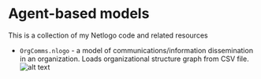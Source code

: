 # Agent-based models

This is a collection of my Netlogo code and related resources

* `OrgComms.nlogo` - a model of communications/information dissemination in an organization. Loads organizational structure graph from CSV file. 
![alt text][model]

[model]: https://media.giphy.com/media/XoM3d7eF3xpW0JCFHN/giphy.gif "Running Model"

